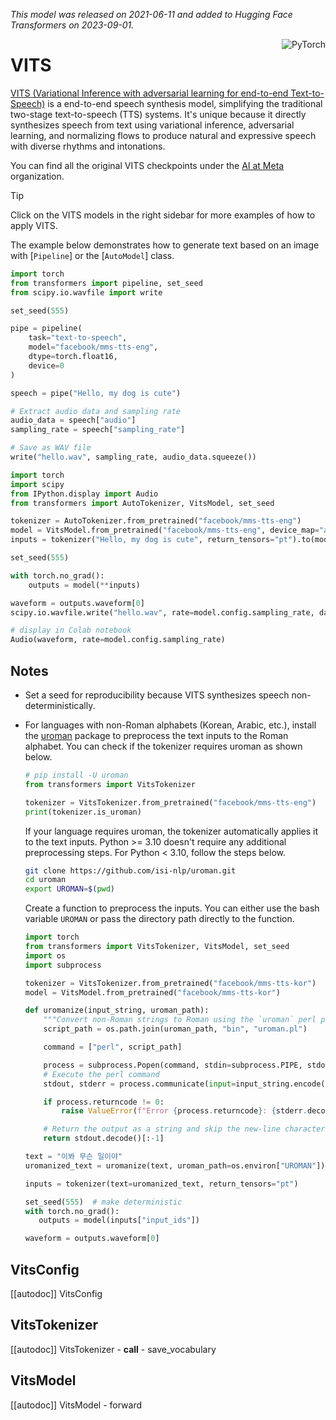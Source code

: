 <!--Copyright 2023 The HuggingFace Team. All rights reserved.

Licensed under the Apache License, Version 2.0 (the "License"); you may not use this file except in compliance with
the License. You may obtain a copy of the License at

http://www.apache.org/licenses/LICENSE-2.0

Unless required by applicable law or agreed to in writing, software distributed under the License is distributed on
an "AS IS" BASIS, WITHOUT WARRANTIES OR CONDITIONS OF ANY KIND, either express or implied. See the License for the
specific language governing permissions and limitations under the License.-->
*This model was released on 2021-06-11 and added to Hugging Face Transformers on 2023-09-01.*

<div style="float: right;">
    <div class="flex flex-wrap space-x-1">
        <img alt="PyTorch" src="https://img.shields.io/badge/PyTorch-DE3412?style=flat&logo=pytorch&logoColor=white">
    </div>
</div>

# VITS

[VITS (Variational Inference with adversarial learning for end-to-end Text-to-Speech)](https://huggingface.co/papers/2106.06103) is a end-to-end speech synthesis model, simplifying the traditional two-stage text-to-speech (TTS) systems. It's unique because it directly synthesizes speech from text using variational inference, adversarial learning, and normalizing flows to produce natural and expressive speech with diverse rhythms and intonations.

You can find all the original VITS checkpoints under the [AI at Meta](https://huggingface.co/facebook?search_models=mms-tts) organization.

> [!TIP]
> Click on the VITS models in the right sidebar for more examples of how to apply VITS.

The example below demonstrates how to generate text based on an image with [`Pipeline`] or the [`AutoModel`] class.

<hfoptions id="usage">
<hfoption id="Pipeline">

```python
import torch
from transformers import pipeline, set_seed
from scipy.io.wavfile import write

set_seed(555)

pipe = pipeline(
    task="text-to-speech",
    model="facebook/mms-tts-eng",
    dtype=torch.float16,
    device=0
)

speech = pipe("Hello, my dog is cute")

# Extract audio data and sampling rate
audio_data = speech["audio"]
sampling_rate = speech["sampling_rate"]

# Save as WAV file
write("hello.wav", sampling_rate, audio_data.squeeze())
```

</hfoption>
<hfoption id="AutoModel">

```python
import torch
import scipy
from IPython.display import Audio
from transformers import AutoTokenizer, VitsModel, set_seed

tokenizer = AutoTokenizer.from_pretrained("facebook/mms-tts-eng")
model = VitsModel.from_pretrained("facebook/mms-tts-eng", device_map="auto", dtype=torch.float16)
inputs = tokenizer("Hello, my dog is cute", return_tensors="pt").to(model.device)

set_seed(555)

with torch.no_grad():
    outputs = model(**inputs)

waveform = outputs.waveform[0]
scipy.io.wavfile.write("hello.wav", rate=model.config.sampling_rate, data=waveform)

# display in Colab notebook
Audio(waveform, rate=model.config.sampling_rate)
```

</hfoption>
</hfoptions>

## Notes

- Set a seed for reproducibility because VITS synthesizes speech non-deterministically.
- For languages with non-Roman alphabets (Korean, Arabic, etc.), install the [uroman](https://github.com/isi-nlp/uroman) package to preprocess the text inputs to the Roman alphabet. You can check if the tokenizer requires uroman as shown below.

   ```py
   # pip install -U uroman
   from transformers import VitsTokenizer

   tokenizer = VitsTokenizer.from_pretrained("facebook/mms-tts-eng")
   print(tokenizer.is_uroman)
   ```

   If your language requires uroman, the tokenizer automatically applies it to the text inputs. Python >= 3.10 doesn't require any additional preprocessing steps. For Python < 3.10, follow the steps below.

   ```bash
   git clone https://github.com/isi-nlp/uroman.git
   cd uroman
   export UROMAN=$(pwd)
   ```

   Create a function to preprocess the inputs. You can either use the bash variable `UROMAN` or pass the directory path directly to the function.

   ```py
   import torch
   from transformers import VitsTokenizer, VitsModel, set_seed
   import os
   import subprocess

   tokenizer = VitsTokenizer.from_pretrained("facebook/mms-tts-kor")
   model = VitsModel.from_pretrained("facebook/mms-tts-kor")

   def uromanize(input_string, uroman_path):
       """Convert non-Roman strings to Roman using the `uroman` perl package."""
       script_path = os.path.join(uroman_path, "bin", "uroman.pl")

       command = ["perl", script_path]

       process = subprocess.Popen(command, stdin=subprocess.PIPE, stdout=subprocess.PIPE, stderr=subprocess.PIPE)
       # Execute the perl command
       stdout, stderr = process.communicate(input=input_string.encode())

       if process.returncode != 0:
           raise ValueError(f"Error {process.returncode}: {stderr.decode()}")

       # Return the output as a string and skip the new-line character at the end
       return stdout.decode()[:-1]

   text = "이봐 무슨 일이야"
   uromanized_text = uromanize(text, uroman_path=os.environ["UROMAN"])

   inputs = tokenizer(text=uromanized_text, return_tensors="pt")

   set_seed(555)  # make deterministic
   with torch.no_grad():
      outputs = model(inputs["input_ids"])

   waveform = outputs.waveform[0]
   ```

## VitsConfig

[[autodoc]] VitsConfig

## VitsTokenizer

[[autodoc]] VitsTokenizer
    - __call__
    - save_vocabulary

## VitsModel

[[autodoc]] VitsModel
    - forward
